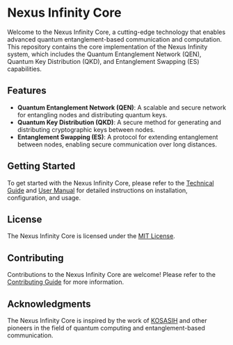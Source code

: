 Nexus Infinity Core
=====================

Welcome to the Nexus Infinity Core, a cutting-edge technology that enables advanced quantum entanglement-based communication and computation. This repository contains the core implementation of the Nexus Infinity system, which includes the Quantum Entanglement Network (QEN), Quantum Key Distribution (QKD), and Entanglement Swapping (ES) capabilities.

Features
--------

* **Quantum Entanglement Network (QEN)**: A scalable and secure network for entangling nodes and distributing quantum keys.
* **Quantum Key Distribution (QKD)**: A secure method for generating and distributing cryptographic keys between nodes.
* **Entanglement Swapping (ES)**: A protocol for extending entanglement between nodes, enabling secure communication over long distances.

Getting Started
---------------

To get started with the Nexus Infinity Core, please refer to the [Technical Guide](technical_guide.md) and [User Manual](user_manual.md) for detailed instructions on installation, configuration, and usage.

License
-------

The Nexus Infinity Core is licensed under the [MIT License](https://opensource.org/licenses/MIT).

Contributing
------------

Contributions to the Nexus Infinity Core are welcome! Please refer to the [Contributing Guide](CONTRIBUTING.md) for more information.

Acknowledgments
---------------

The Nexus Infinity Core is inspired by the work of [KOSASIH](https://github.com/KOSASIH) and other pioneers in the field of quantum computing and entanglement-based communication.
